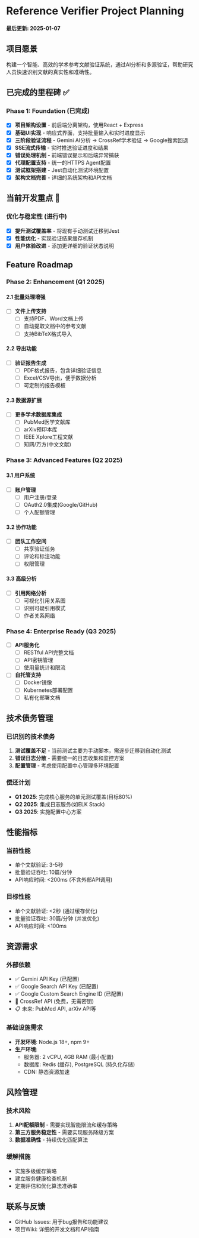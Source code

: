 # Reference Verifier Project Planning

**最后更新: 2025-01-07**

## 项目愿景
构建一个智能、高效的学术参考文献验证系统，通过AI分析和多源验证，帮助研究人员快速识别文献的真实性和准确性。

## 已完成的里程碑 ✅

### Phase 1: Foundation (已完成)
- [x] **项目架构设置** - 前后端分离架构，使用React + Express
- [x] **基础UI实现** - 响应式界面，支持批量输入和实时进度显示
- [x] **三阶段验证流程** - Gemini AI分析 → CrossRef学术验证 → Google搜索回退
- [x] **SSE流式传输** - 实时推送验证进度和结果
- [x] **错误处理机制** - 前端错误提示和后端异常捕获
- [x] **代理配置支持** - 统一的HTTPS Agent配置
- [x] **测试框架搭建** - Jest自动化测试环境配置
- [x] **架构文档完善** - 详细的系统架构和API文档

## 当前开发重点 🎯

### 优化与稳定性 (进行中)
- [x] **提升测试覆盖率** - 将现有手动测试迁移到Jest
- [x] **性能优化** - 实现验证结果缓存机制
- [x] **用户体验改进** - 添加更详细的验证状态说明

## Feature Roadmap

### Phase 2: Enhancement (Q1 2025)

#### 2.1 批量处理增强
- [ ] **文件上传支持**
  - [ ] 支持PDF、Word文档上传
  - [ ] 自动提取文档中的参考文献
  - [ ] 支持BibTeX格式导入

#### 2.2 导出功能
- [ ] **验证报告生成**
  - [ ] PDF格式报告，包含详细验证信息
  - [ ] Excel/CSV导出，便于数据分析
  - [ ] 可定制的报告模板

#### 2.3 数据源扩展
- [ ] **更多学术数据库集成**
  - [ ] PubMed医学文献库
  - [ ] arXiv预印本库
  - [ ] IEEE Xplore工程文献
  - [ ] 知网/万方(中文文献)

### Phase 3: Advanced Features (Q2 2025)

#### 3.1 用户系统
- [ ] **账户管理**
  - [ ] 用户注册/登录
  - [ ] OAuth2.0集成(Google/GitHub)
  - [ ] 个人配额管理

#### 3.2 协作功能
- [ ] **团队工作空间**
  - [ ] 共享验证任务
  - [ ] 评论和标注功能
  - [ ] 权限管理

#### 3.3 高级分析
- [ ] **引用网络分析**
  - [ ] 可视化引用关系图
  - [ ] 识别可疑引用模式
  - [ ] 作者关系网络

### Phase 4: Enterprise Ready (Q3 2025)

- [ ] **API服务化**
  - [ ] RESTful API完整文档
  - [ ] API密钥管理
  - [ ] 使用量统计和限流

- [ ] **自托管支持**
  - [ ] Docker镜像
  - [ ] Kubernetes部署配置
  - [ ] 私有化部署文档

## 技术债务管理

### 已识别的技术债务
1. **测试覆盖不足** - 当前测试主要为手动脚本，需逐步迁移到自动化测试
2. **错误日志分散** - 需要统一的日志收集和监控方案
3. **配置管理** - 考虑使用配置中心管理多环境配置

### 偿还计划
- **Q1 2025**: 完成核心服务的单元测试覆盖(目标80%)
- **Q2 2025**: 集成日志服务(如ELK Stack)
- **Q3 2025**: 实施配置中心方案

## 性能指标

### 当前性能
- 单个文献验证: 3-5秒
- 批量验证吞吐: 10篇/分钟
- API响应时间: <200ms (不含外部API调用)

### 目标性能
- 单个文献验证: <2秒 (通过缓存优化)
- 批量验证吞吐: 30篇/分钟 (并发优化)
- API响应时间: <100ms

## 资源需求

### 外部依赖
- ✅ Gemini API Key (已配置)
- ✅ Google Search API Key (已配置)
- ✅ Google Custom Search Engine ID (已配置)
- 🔄 CrossRef API (免费，无需密钥)
- 📋 未来: PubMed API, arXiv API等

### 基础设施需求
- **开发环境**: Node.js 18+, npm 9+
- **生产环境**: 
  - 服务器: 2 vCPU, 4GB RAM (最小配置)
  - 数据库: Redis (缓存), PostgreSQL (持久化存储)
  - CDN: 静态资源加速

## 风险管理

### 技术风险
1. **API配额限制** - 需要实现智能限流和缓存策略
2. **第三方服务稳定性** - 需要实现服务降级方案
3. **数据准确性** - 持续优化匹配算法

### 缓解措施
- 实施多级缓存策略
- 建立服务健康检查机制
- 定期评估和优化算法准确率

## 联系与反馈
- GitHub Issues: 用于bug报告和功能建议
- 项目Wiki: 详细的开发文档和API指南